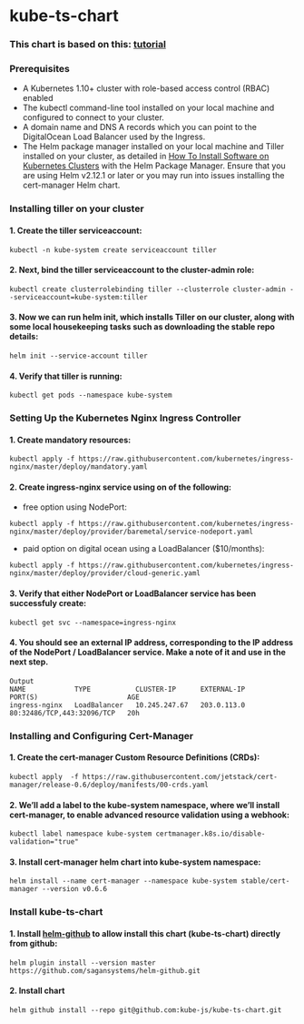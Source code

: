 # kube-ts-chart

### This chart is based on this: [tutorial](https://www.digitalocean.com/community/tutorials/how-to-set-up-an-nginx-ingress-with-cert-manager-on-digitalocean-kubernetes)

### Prerequisites

- A Kubernetes 1.10+ cluster with role-based access control (RBAC) enabled
- The kubectl command-line tool installed on your local machine and configured to connect to your cluster.
- A domain name and DNS A records which you can point to the DigitalOcean Load Balancer used by the Ingress.
- The Helm package manager installed on your local machine and Tiller installed on your cluster, as detailed in [How To Install Software on Kubernetes Clusters](https://www.digitalocean.com/community/tutorials/how-to-install-software-on-kubernetes-clusters-with-the-helm-package-manager) with the Helm Package Manager. Ensure that you are using Helm v2.12.1 or later or you may run into issues installing the cert-manager Helm chart.

### Installing tiller on your cluster

#### 1. Create the tiller serviceaccount:
```
kubectl -n kube-system create serviceaccount tiller
```

#### 2. Next, bind the tiller serviceaccount to the cluster-admin role:

```
kubectl create clusterrolebinding tiller --clusterrole cluster-admin --serviceaccount=kube-system:tiller
```

#### 3. Now we can run helm init, which installs Tiller on our cluster, along with some local housekeeping tasks such as downloading the stable repo details:
```
helm init --service-account tiller
```

#### 4. Verify that tiller is running: 

```
kubectl get pods --namespace kube-system
```

### Setting Up the Kubernetes Nginx Ingress Controller

#### 1. Create mandatory resources:

```
kubectl apply -f https://raw.githubusercontent.com/kubernetes/ingress-nginx/master/deploy/mandatory.yaml
```

#### 2. Create ingress-nginx service using on of the following:

- free option using NodePort:

```
kubectl apply -f https://raw.githubusercontent.com/kubernetes/ingress-nginx/master/deploy/provider/baremetal/service-nodeport.yaml
```

- paid option on digital ocean using a LoadBalancer (\$10/months):

```
kubectl apply -f https://raw.githubusercontent.com/kubernetes/ingress-nginx/master/deploy/provider/cloud-generic.yaml
```

#### 3. Verify that either NodePort or LoadBalancer service has been successfuly create:

```
kubectl get svc --namespace=ingress-nginx
```

#### 4. You should see an external IP address, corresponding to the IP address of the NodePort / LoadBalancer service. Make a note of it and use in the next step.

```
Output
NAME            TYPE           CLUSTER-IP      EXTERNAL-IP       PORT(S)                      AGE
ingress-nginx   LoadBalancer   10.245.247.67   203.0.113.0   80:32486/TCP,443:32096/TCP   20h
```

### Installing and Configuring Cert-Manager

#### 1. Create the cert-manager Custom Resource Definitions (CRDs): 
```
kubectl apply  -f https://raw.githubusercontent.com/jetstack/cert-manager/release-0.6/deploy/manifests/00-crds.yaml
```

#### 2. We’ll add a label to the kube-system namespace, where we’ll install cert-manager, to enable advanced resource validation using a webhook:

```
kubectl label namespace kube-system certmanager.k8s.io/disable-validation="true"
```

#### 3. Install cert-manager helm chart into kube-system namespace:

```
helm install --name cert-manager --namespace kube-system stable/cert-manager --version v0.6.6
```


### Install kube-ts-chart

#### 1. Install [helm-github](https://github.com/sagansystems/helm-github) to allow install this chart (kube-ts-chart) directly from github:

```
helm plugin install --version master https://github.com/sagansystems/helm-github.git
```

#### 2. Install chart

```
helm github install --repo git@github.com:kube-js/kube-ts-chart.git
```
